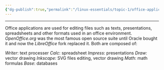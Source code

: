 ```yaml
---
{"dg-publish":true,"permalink":"/linux-essentials/topic-1/office-applications/","noteIcon":"1"}
---
```


---
Office applications are used for editing files such as texts, presentations, spreadsheets and other formats used in an office environment. _OpenOffice.org_ was the most famous open source suite until Oracle bought it and now the _LibreOffice_ fork replaced it. Both are composed of:

_Writer_: text processer
_Calc_: spreadsheet
_Impress_: presentations
_Draw:_ vector drawing
_Inkscape:_ SVG files editing, vector drawing
_Math_: math formulas
_Base_: databases



